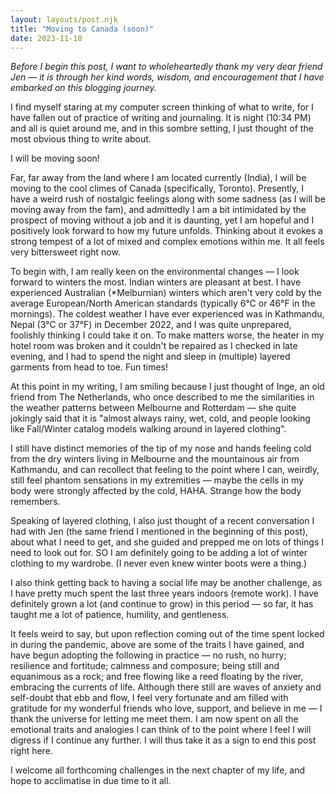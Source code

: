 ```yaml
---
layout: layouts/post.njk
title: "Moving to Canada (soon)"
date: 2023-11-18
---
```

_Before I begin this post, I want to wholeheartedly thank my very dear friend Jen — it is through her kind words, wisdom, and encouragement that I have embarked on this blogging journey._

I find myself staring at my computer screen thinking of what to write, for I have fallen out of practice of writing and journaling. It is night (10:34 PM) and all is quiet around me, and in this sombre setting, I just thought of the most obvious thing to write about.

I will be moving soon!

Far, far away from the land where I am located currently (India), I will be moving to the cool climes of Canada (specifically, Toronto). Presently, I have a weird rush of nostalgic feelings along with some sadness (as I will be moving away from the fam), and admittedly I am a bit intimidated by the prospect of moving without a job and it is daunting, yet I am hopeful and I positively look forward to how my future unfolds. Thinking about it evokes a strong tempest of a lot of mixed and complex emotions within me. It all feels very bittersweet right now.

To begin with, I am really keen on the environmental changes — I look forward to winters the most. Indian winters are pleasant at best. I have experienced Australian (*Melburnian) winters which aren't very cold by the average European/North American standards (typically 6°C or 46°F in the mornings). The coldest weather I have ever experienced was in Kathmandu, Nepal (3°C or 37°F) in December 2022, and I was quite unprepared, foolishly thinking I could take it on. To make matters worse, the heater in my hotel room was broken and it couldn't be repaired as I checked in late evening, and I had to spend the night and sleep in (multiple) layered garments from head to toe. Fun times!

At this point in my writing, I am smiling because I just thought of Inge, an old friend from The Netherlands, who once described to me the similarities in the weather patterns between Melbourne and Rotterdam — she quite jokingly said that it is "almost always rainy, wet, cold, and people looking like Fall/Winter catalog models walking around in layered clothing". 

I still have distinct memories of the tip of my nose and hands feeling cold from the dry winters living in Melbourne and the mountainous air from Kathmandu, and can recollect that feeling to the point where I can, weirdly, still feel phantom sensations in my extremities — maybe the cells in my body were strongly affected by the cold, HAHA. Strange how the body remembers.

Speaking of layered clothing, I also just thought of a recent conversation I had with Jen (the same friend I mentioned in the beginning of this post), about what I need to get, and she guided and prepped me on lots of things I need to look out for. SO I am definitely going to be adding a lot of winter clothing to my wardrobe. (I never even knew winter boots were a thing.)

I also think getting back to having a social life may be another challenge, as I have pretty much spent the last three years indoors (remote work). I have definitely grown a lot (and continue to grow) in this period — so far, it has taught me a lot of patience, humility, and gentleness.  

It feels weird to say, but upon reflection coming out of the time spent locked in during the pandemic, above are some of the traits I have gained, and have begun adopting the following in practice — no rush, no hurry; resilience and fortitude; calmness and composure; being still and equanimous as a rock; and free flowing like a reed floating by the river, embracing the currents of life. Although there still are waves of anxiety and self-doubt that ebb and flow, I feel very fortunate and am filled with gratitude for my wonderful friends who love, support, and believe in me — I thank the universe for letting me meet them. I am now spent on all the emotional traits and analogies I can think of to the point where I feel I will digress if I continue any further. I will thus take it as a sign to end this post right here.

I welcome all forthcoming challenges in the next chapter of my life, and hope to acclimatise in due time to it all. 
